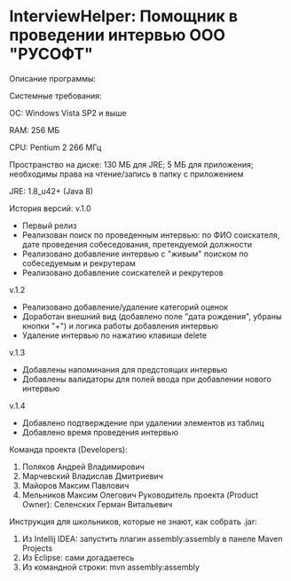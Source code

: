 **InterviewHelper: Помощник в проведении интервью**
ООО "РУСОФТ"
===============================================

Описание программы:

Системные требования:

ОС: Windows Vista SP2 и выше

RAM: 256 МБ

CPU: Pentium 2 266 МГц

Пространство на диске: 130 МБ для JRE; 5 МБ для приложения; необходимы права на чтение/запись в папку с приложением

JRE: 1.8_u42+ (Java 8)

История версий:
v.1.0
- Первый релиз
- Реализован поиск по проведенным интервью: по ФИО соискателя, дате проведения собеседования, претендуемой должности
- Реализовано добавление интервью с "живым" поиском по собеседуемым и рекрутерам
- Реализовано добавление соискателей и рекрутеров

v.1.2
- Реализовано добавление/удаление категорий оценок
- Доработан внешний вид (добавлено поле "дата рождения", убраны кнопки "+") и логика работы добавления интервью
- Удаление интервью по нажатию клавиши delete

v.1.3
- Добавлены напоминания для предстоящих интервью
- Добавлены валидаторы для полей ввода при добавлении нового интервью

v.1.4
- Добавлено подтверждение при удалении элементов из таблиц
- Добавлено время проведения интервью

Команда проекта (Developers):
1. Поляков Андрей Владимирович
2. Марчевский Владислав Дмитриевич
3. Майоров Максим Павлович
4. Мельников Максим Олегович
Руководитель проекта (Product Owner): Селенских Герман Витальевич

Инструкция для школьников, которые не знают, как собрать .jar:
1. Из Intellij IDEA: запустить плагин assembly:assembly в панеле Maven Projects
2. Из Eclipse: сами догадаетесь
3. Из командной строки: mvn assembly:assembly
